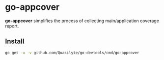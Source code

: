 # go-appcover

**go-appcover** simplifies the process of collecting main/application coverage report.

## Install

```bash
go get -u -v github.com/Quasilyte/go-devtools/cmd/go-appcover
```
